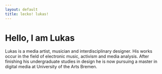 ```yaml
---
layout: default
title: lecko! lukas!
---
```


# Hello, I am Lukas

Lukas is a media artist, musician and interdisciplinary designer. His works occur in the field of electronic music, activism and media analysis. After finishing his undergraduate studies in design he is now pursuing a master in digital media at University of the Arts Bremen.
